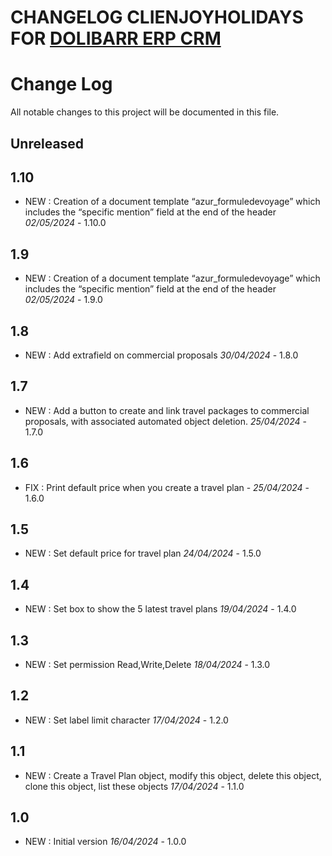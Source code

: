 # CHANGELOG CLIENJOYHOLIDAYS FOR [DOLIBARR ERP CRM](https://www.dolibarr.org)

# Change Log
All notable changes to this project will be documented in this file.

## Unreleased


## 1.10
- NEW : Creation of a document template “azur_formuledevoyage” which includes the “specific mention” field at the end of the header *02/05/2024* - 1.10.0


## 1.9
- NEW : Creation of a document template “azur_formuledevoyage” which includes the “specific mention” field at the end of the header *02/05/2024* - 1.9.0

## 1.8
- NEW : Add extrafield on commercial proposals *30/04/2024* - 1.8.0

## 1.7
- NEW : Add a button to create and link travel packages to commercial proposals, with associated automated object deletion.  *25/04/2024* - 1.7.0

## 1.6
- FIX : Print default price when you create a travel plan - *25/04/2024* - 1.6.0

## 1.5
- NEW : Set default price for travel plan  *24/04/2024* - 1.5.0

## 1.4

- NEW : Set box to show the 5 latest travel plans *19/04/2024* - 1.4.0

## 1.3

- NEW : Set permission Read,Write,Delete *18/04/2024* - 1.3.0

## 1.2

- NEW : Set label limit character *17/04/2024* - 1.2.0

## 1.1

- NEW : Create a Travel Plan object, modify this object, delete this object, clone this object, list these objects *17/04/2024* - 1.1.0

## 1.0

- NEW : Initial version *16/04/2024* - 1.0.0
